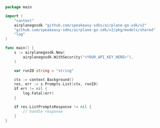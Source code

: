 <!-- Start SDK Example Usage [usage] -->
```go
package main

import (
	"context"
	airplanegosdk "github.com/speakeasy-sdks/airplane-go-sdk/v2"
	"github.com/speakeasy-sdks/airplane-go-sdk/v2/pkg/models/shared"
	"log"
)

func main() {
	s := airplanegosdk.New(
		airplanegosdk.WithSecurity("<YOUR_API_KEY_HERE>"),
	)

	var runID string = "string"

	ctx := context.Background()
	res, err := s.Prompts.List(ctx, runID)
	if err != nil {
		log.Fatal(err)
	}

	if res.ListPromptsResponse != nil {
		// handle response
	}
}

```
<!-- End SDK Example Usage [usage] -->